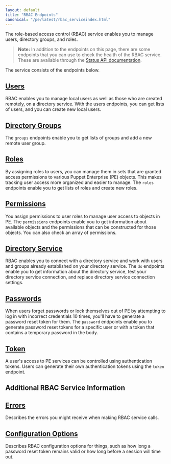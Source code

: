 ```yaml
---
layout: default
title: "RBAC Endpoints"
canonical: "/pe/latest/rbac_serviceindex.html"
---
```


The role-based access control (RBAC) service enables you to manage users, directory groups, and roles.

> **Note:** In addition to the endpoints on this page, there are some endpoints that you can use to check the health of the RBAC service. These are available through the [Status API documentation](./status_api.html).

The service consists of the endpoints below.

## [Users](./rbac_users.html)
RBAC enables you to manage local users as well as those who are created remotely, on a directory service. With the users endpoints, you can get lists of users, and you can create new local users.

## [Directory Groups](./rbac_usergroups.html)
The `groups` endpoints enable you to get lists of groups and add a new remote user group.

## [Roles](./rbac_roles.html)
By assigning roles to users, you can manage them in sets that are granted access permissions to various Puppet Enterprise (PE) objects. This makes tracking user access more organized and easier to manage. The `roles` endpoints enable you to get lists of roles and create new roles.

## [Permissions](./rbac_permissionsref.html)
You assign permissions to user roles to manage user access to objects in PE. The `permissions` endpoints enable you to get information about available objects and the permissions that can be constructed for those objects. You can also check an array of permissions.

## [Directory Service](./rbac_dsref.html)
RBAC enables you to connect with a directory service and work with users and groups already established on your directory service. The `ds` endpoints enable you to get information about the directory service, test your directory service connection, and replace directory service connection settings.

## [Passwords](./rbac_passwords.html)
When users forget passwords or lock themselves out of PE by attempting to log in with incorrect credentials 10 times, you'll have to generate a password reset token for them. The `password` endpoints enable you to generate password reset tokens for a specific user or with a token that contains a temporary password in the body.

## [Token](./rbac_token.html)
A user's access to PE services can be controlled using authentication tokens. Users can generate their own authentication tokens using the `token` endpoint.

## Additional RBAC Service Information

## [Errors](./rbac_serviceerrors.html)
Describes the errors you might receive when making RBAC service calls.

## [Configuration Options](./rbac_config.html)
Describes RBAC configuration options for things, such as how long a password reset token remains valid or how long before a session will time out.


